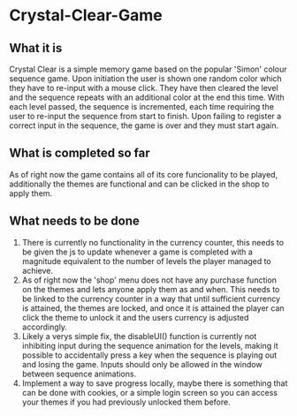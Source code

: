 # Crystal-Clear-Game

 ## What it is
Crystal Clear is a simple memory game based on the popular 'Simon' colour sequence game. Upon initiation the user is shown one random color which they have to re-input with a mouse click. 
They have then cleared the level and the sequence repeats with an additional color at the end this time. With each level passed, the sequence is incremented, each time requiring the user to re-input
the sequence from start to finish. Upon failing to register a correct input in the sequence, the game is over and they must start again.

## What is completed so far
As of right now the game contains all of its core funcionality to be played, additionally the themes are functional and can be clicked in the shop to apply them.

## What needs to be done
1. There is currently no functionality in the currency counter, this needs to be given the js to update whenever a game is completed with a magnitude equivalent to the number of levels the player managed to achieve.
2. As of right now the 'shop' menu does not have any purchase function on the themes and lets anyone apply them as and when. This needs to be linked to the currency counter in a way that until sufficient currency
is attained, the themes are locked, and once it is attained the player can click the theme to unlock it and the users currency is adjusted accordingly. 
3. Likely a verys simple fix, the disableUI() function is currently not inhibiting input during the sequence animation for the levels, making it possible to accidentally press a key when the sequence is playing out
and losing the game. Inputs should only be allowed in the window between sequence animations.
4. Implement a way to save progress locally, maybe there is something that can be done with cookies, or a simple login screen so you can access your themes if you had previously unlocked them before.
